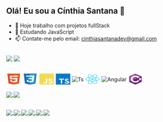 ## Olá! Eu sou a Cínthia Santana 👋

- 🔭 Hoje trabalho com projetos fullStack
- 🌱 Estudando JavaScript
- 📫 Contate-me pelo email: cinthiasantanadev@gmail.com
<br>
<div> 
  <a href = "mailto:cinthiasantanadev@gmail.com"><img src="https://img.shields.io/badge/-Gmail-%23333?style=for-the-badge&logo=gmail&logoColor=white" target="_blank"></a>
  <a href="https://www.linkedin.com/in/cinthia-santana-419809219" target="_blank"><img src="https://img.shields.io/badge/-LinkedIn-%230077B5?style=for-the-badge&logo=linkedin&logoColor=white" target="_blank"></a> 
</div>

##

<div style="display: inline_block">
  <img align="center" alt="HTML" height="30" width="40" src="https://raw.githubusercontent.com/devicons/devicon/master/icons/html5/html5-original.svg">
  <img align="center" alt="CSS" height="30" width="40" src="https://raw.githubusercontent.com/devicons/devicon/master/icons/css3/css3-original.svg">
  <img align="center" alt="Js" height="30" width="40" src="https://raw.githubusercontent.com/devicons/devicon/master/icons/javascript/javascript-plain.svg">
  <img align="center" alt="Ts" height="30" width="40" src="https://raw.githubusercontent.com/devicons/devicon/master/icons/typescript/typescript-plain.svg">
  <img align="center" alt="Ts" height="30" width="40" src="https://cdn.jsdelivr.net/gh/devicons/devicon/icons/nodejs/nodejs-original.svg" />
  <img align="center" alt="React" height="30" width="40" src="https://raw.githubusercontent.com/devicons/devicon/master/icons/react/react-original.svg">
  <img align="center" alt="Angular" height="30" width="40" 
src="https://cdn.jsdelivr.net/gh/devicons/devicon/icons/angularjs/angularjs-original.svg" />
  <img align="center" alt="Csharp" height="30" width="40" src="https://raw.githubusercontent.com/devicons/devicon/master/icons/csharp/csharp-original.svg">
</div>
<br>
<a href="https://github.com/cinthiasantana/github-readme-stats">
  <img height=200 align="center" src="https://github-readme-stats.vercel.app/api?username=cinthiasantana&show_icons=true&theme=radical" />
</a>
<a href="https://github.com/cinthiasantana/convoychat">
  <img height=200 align="center" src="https://github-readme-stats.vercel.app/api/top-langs?username=cinthiasantana&layout=compact&langs_count=8&card_width=220&theme=radical" />
</a>

## 

  <a href="https://github.com/cinthiasantana/formacao-java-script-developer">
    <img width="400" align="center" src="https://github-readme-stats.vercel.app/api/pin/?username=cinthiasantana&repo=formacao-java-script-developer&theme=radical"/>
  </a>
  <a href="https://github.com/cinthiasantana/fabrica-de-aplicativos-react-js">
    <img width="400" align="center" src="https://github-readme-stats.vercel.app/api/pin/?username=cinthiasantana&repo=fabrica-de-aplicativos-react-js&theme=radical" />
  </a>
   <a href="https://github.com/cinthiasantana/javascript-evolution">
    <img width="400" align="center" src="https://github-readme-stats.vercel.app/api/pin/?username=cinthiasantana&repo=javascript-evolution&theme=radical"/>
  </a>
  <a href="https://github.com/cinthiasantana/formacao-react-developer">
    <img width="400" align="center" src="https://github-readme-stats.vercel.app/api/pin/?username=cinthiasantana&repo=formacao-react-developer&theme=radical" />
  </a>
    <a href="https://github.com/cinthiasantana/paginas-html-css">
    <img width="400" align="center" src="https://github-readme-stats.vercel.app/api/pin/?username=cinthiasantana&repo=paginas-html-css&theme=radical"/>
  </a>
  <a href="https://github.com/cinthiasantana/projetos-java-script">
    <img width="400" align="center" src="https://github-readme-stats.vercel.app/api/pin/?username=cinthiasantana&repo=projetos-java-script&theme=radical"/>
  </a>



